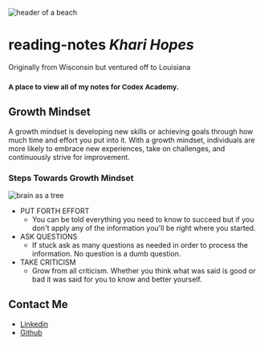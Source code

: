 ![header of a beach](https://fraserisland-australia.com/wp-content/uploads/2016/11/8.Fraser-Island-Beaches-Header.jpg)

# __reading-notes__ _Khari Hopes_
Originally from Wisconsin but ventured off to Louisiana
### <sub>A place to view all of my notes for Codex Academy.

## Growth Mindset
A growth mindset is developing new skills or achieving goals through how much time and effort you put into it. With a growth mindset, individuals are more likely to embrace new experiences, take on challenges, and continuously strive for improvement.

### Steps Towards Growth Mindset

![brain as a tree](https://cdn.pixabay.com/photo/2023/04/10/00/39/ai-generated-7912531_1280.jpg)
* PUT FORTH EFFORT
  * You can be told everything you need to know to succeed but if you don't apply any of the information you'll be right where you started.
* ASK QUESTIONS
  * If stuck ask as many questions as needed in order to process the information. No question is a dumb question.
* TAKE CRITICISM 
  * Grow from all criticism. Whether you think what was said is good or bad it was said for you to know and better yourself.
  
## __Contact Me__
- [Linkedin](https://www.linkedin.com/in/kharihopes/)
- [Github](https://github.com/khari-hopes/)
